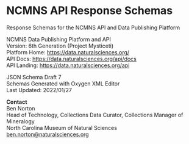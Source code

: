 # NCMNS API Response Schemas
Response Schemas for the NCMNS API and Data Publishing Platform  
  
NCMNS Data Publishing Platform and API  
Version: 6th Generation (Project Mysticeti)  
Platform Home: https://data.naturalsciences.org/  
API Docs: https://data.naturalsciences.org/api/docs  
API Landing: https://data.naturalsciences.org/api  


JSON Schema Draft 7  
Schemas Generated with Oxygen XML Editor  
Last Updated: 2022/01/27

**Contact**  
Ben Norton  
Head of Technology, Collections Data Curator, Collections Manager of Mineralogy  
North Carolina Museum of Natural Sciences  
ben.norton@naturalsciences.org  
